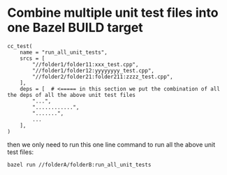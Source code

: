 # Combine multiple unit test files into one Bazel BUILD target

```bazel
cc_test(
    name = "run_all_unit_tests",
    srcs = [
        "//folder1/folder11:xxx_test.cpp",
        "//folder1/folder12:yyyyyyyy_test.cpp",
        "//folder2/folder21:folder211:zzzz_test.cpp",
    ],
    deps = [  # <===== in this section we put the combination of all the deps of all the above unit test files
        "...",
        "............",
        ".......",
        ...
    ],
)
```
then we only need to run this one line command to run all the above unit test files:
```
bazel run //folderA/folderB:run_all_unit_tests
```
